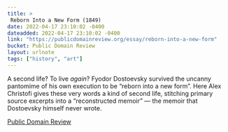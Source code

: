 ```yaml
---
title: > 
 Reborn Into a New Form (1849)
date: 2022-04-17 23:10:02 -0400
dateadded: 2022-04-17 23:10:02 -0400
link: "https://publicdomainreview.org/essay/reborn-into-a-new-form"
bucket: Public Domain Review
layout: urlnote
tags: ["history", "art"]
--- 
```

A second life? To live *again*? Fyodor Dostoevsky survived the uncanny pantomime of his own execution to be “reborn into a new form”. Here Alex Christofi gives these very words a kind of second life, stitching primary source excerpts into a “reconstructed memoir” — the memoir that Dostoevsky himself never wrote.
 <!-- end excerpt --> 
<div class='bucket'><a class='internal-link' href='/buckets/public-domain-review'>Public Domain Review</a></div> 
